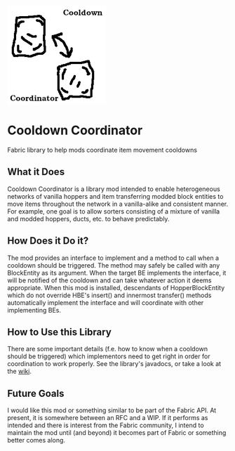 ![icon](./src/main/resources/assets/cooldown-coordinator/icon.png)

# Cooldown Coordinator
Fabric library to help mods coordinate item movement cooldowns

## What it Does
Cooldown Coordinator is a library mod intended to enable heterogeneous networks
of vanilla hoppers and item transferring modded block entities to move items
throughout the network in a vanilla-alike and consistent manner.  For example,
one goal is to allow sorters consisting of a mixture of vanilla and modded
hoppers, ducts, etc. to behave predictably.

## How Does it Do it?
The mod provides an interface to implement and a method to call when a cooldown
should be triggered.  The method may safely be called with any BlockEntity as
its argument.  When the target BE implements the interface, it will be notified
of the cooldown and can take whatever action it deems appropriate.  When this
mod is installed, descendants of HopperBlockEntity which do not override HBE's
insert() and innermost transfer() methods automatically implement the interface
and will coordinate with other implementing BEs.

## How to Use this Library 
There are some important details (f.e. how to know when a cooldown should be
triggered) which implementors need to get right in order for coordination to
work properly.  See the library's javadocs, or take a look at the
[wiki](https://github.com/gniftygnome/cooldown-coordinator/wiki).

## Future Goals
I would like this mod or something similar to be part of the Fabric API.  At
present, it is somewhere between an RFC and a WIP.  If it performs as intended
and there is interest from the Fabric community, I intend to maintain the mod
until (and beyond) it becomes part of Fabric or something better comes along.
